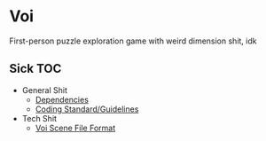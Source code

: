 Voi
===
First-person puzzle exploration game with weird dimension shit, idk

Sick TOC
--------
* General Shit
	* [Dependencies](Docs/dependencies.md)
	* [Coding Standard/Guidelines](Docs/guidelines.md)
* Tech Shit
	* [Voi Scene File Format](Docs/scene_format.md)
